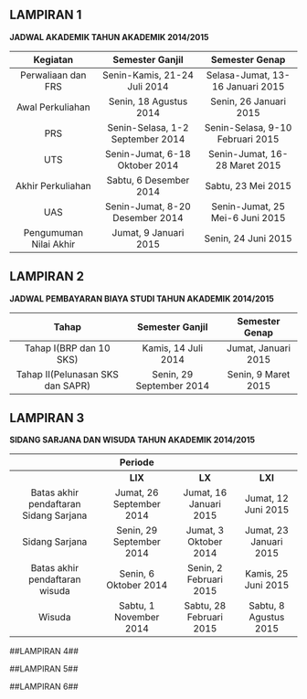 ## LAMPIRAN 1 ##
**JADWAL AKADEMIK TAHUN AKADEMIK 2014/2015**

|Kegiatan              |Semester Ganjil                 |Semester Genap                  |
|:--------------------:|:------------------------------:|:------------------------------:|
|Perwaliaan dan FRS    |Senin-Kamis, 21-24 Juli 2014    |Selasa-Jumat, 13-16 Januari 2015|
|Awal Perkuliahan      |Senin, 18 Agustus 2014          |Senin, 26 Januari 2015          |
|PRS                   |Senin-Selasa, 1-2 September 2014|Senin-Selasa, 9-10 Februari 2015|
|UTS                   |Senin-Jumat, 6-18 Oktober 2014  |Senin-Jumat, 16-28 Maret 2015   |
|Akhir Perkuliahan     |Sabtu, 6 Desember 2014          |Sabtu, 23 Mei 2015              |
|UAS                   |Senin-Jumat, 8-20 Desember 2014 |Senin-Jumat, 25 Mei-6 Juni 2015 | 
|Pengumuman Nilai Akhir|Jumat, 9 Januari 2015           |Senin, 24 Juni 2015             | 

## LAMPIRAN 2 ##
**JADWAL PEMBAYARAN BIAYA STUDI TAHUN AKADEMIK 2014/2015**

|Tahap                           |Semester Ganjil          |Semester Genap     |
|:------------------------------:|:-----------------------:|:-----------------:|
|Tahap I(BRP dan  10 SKS)        |Kamis, 14 Juli 2014      |Jumat, Januari 2015|
|Tahap II(Pelunasan SKS dan SAPR)|Senin, 29 September 2014 |Senin, 9 Maret 2015|

## LAMPIRAN 3 ##
**SIDANG SARJANA DAN WISUDA TAHUN AKADEMIK 2014/2015**

|                                       |                         Periode                                     |||
|:-------------------------------------:|:-----------------------:|:---------------------:|:-------------------:|
|                                       |**LIX**                  |**LX**                 |**LXI**              | 
|Batas akhir pendaftaran Sidang Sarjana |Jumat, 26 September 2014 |Jumat, 16 Januari 2015 |Jumat, 12 Juni 2015  |
|Sidang Sarjana|Senin, 29 September 2014|Jumat, 3 Oktober 2014    |Jumat, 23 Januari 2015 |Jumat, 19 Juni 2015  |
|Batas akhir pendaftaran wisuda         |Senin, 6 Oktober 2014    |Senin, 2 Februari 2015 |Kamis, 25 Juni 2015  |
|Wisuda                                 |Sabtu, 1 November 2014   |Sabtu, 28 Februari 2015|Sabtu, 8 Agustus 2015|

##LAMPIRAN 4##


##LAMPIRAN 5##

##LAMPIRAN 6##


